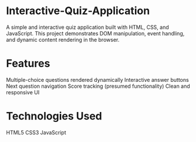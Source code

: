 # Interactive-Quiz-Application
A simple and interactive quiz application built with HTML, CSS, and JavaScript. This project demonstrates DOM manipulation, event handling, and dynamic content rendering in the browser.
 
# Features
Multiple-choice questions rendered dynamically
Interactive answer buttons
Next question navigation
Score tracking (presumed functionality)
Clean and responsive UI

# Technologies Used
HTML5
CSS3
JavaScript

